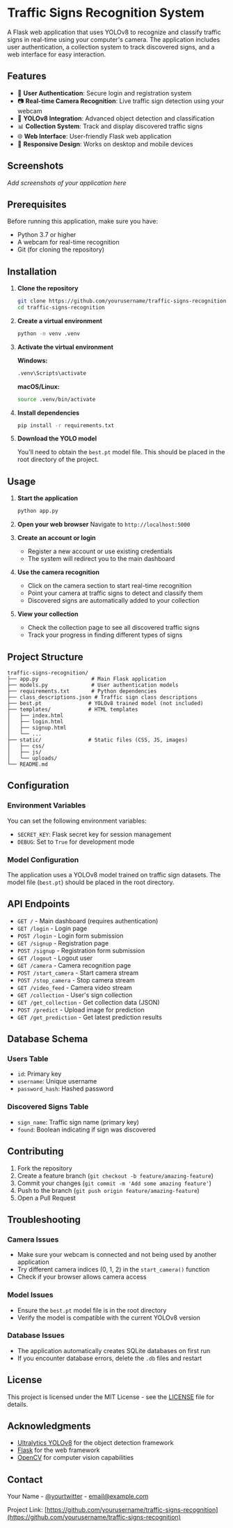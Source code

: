 # Traffic Signs Recognition System

A Flask web application that uses YOLOv8 to recognize and classify traffic signs in real-time using your computer's camera. The application includes user authentication, a collection system to track discovered signs, and a web interface for easy interaction.

## Features

- 🔐 **User Authentication**: Secure login and registration system
- 📷 **Real-time Camera Recognition**: Live traffic sign detection using your webcam
- 🎯 **YOLOv8 Integration**: Advanced object detection and classification
- 📊 **Collection System**: Track and display discovered traffic signs
- 🌐 **Web Interface**: User-friendly Flask web application
- 📱 **Responsive Design**: Works on desktop and mobile devices

## Screenshots

_Add screenshots of your application here_

## Prerequisites

Before running this application, make sure you have:

- Python 3.7 or higher
- A webcam for real-time recognition
- Git (for cloning the repository)

## Installation

1. **Clone the repository**

   ```bash
   git clone https://github.com/yourusername/traffic-signs-recognition.git
   cd traffic-signs-recognition
   ```

2. **Create a virtual environment**

   ```bash
   python -m venv .venv
   ```

3. **Activate the virtual environment**

   **Windows:**

   ```bash
   .venv\Scripts\activate
   ```

   **macOS/Linux:**

   ```bash
   source .venv/bin/activate
   ```

4. **Install dependencies**

   ```bash
   pip install -r requirements.txt
   ```

5. **Download the YOLO model**

   You'll need to obtain the `best.pt` model file. This should be placed in the root directory of the project.

## Usage

1. **Start the application**

   ```bash
   python app.py
   ```

2. **Open your web browser**
   Navigate to `http://localhost:5000`

3. **Create an account or login**

   - Register a new account or use existing credentials
   - The system will redirect you to the main dashboard

4. **Use the camera recognition**

   - Click on the camera section to start real-time recognition
   - Point your camera at traffic signs to detect and classify them
   - Discovered signs are automatically added to your collection

5. **View your collection**
   - Check the collection page to see all discovered traffic signs
   - Track your progress in finding different types of signs

## Project Structure

```
traffic-signs-recognition/
├── app.py                 # Main Flask application
├── models.py              # User authentication models
├── requirements.txt       # Python dependencies
├── class_descriptions.json # Traffic sign class descriptions
├── best.pt               # YOLOv8 trained model (not included)
├── templates/            # HTML templates
│   ├── index.html
│   ├── login.html
│   ├── signup.html
│   └── ...
├── static/               # Static files (CSS, JS, images)
│   ├── css/
│   ├── js/
│   └── uploads/
└── README.md
```

## Configuration

### Environment Variables

You can set the following environment variables:

- `SECRET_KEY`: Flask secret key for session management
- `DEBUG`: Set to `True` for development mode

### Model Configuration

The application uses a YOLOv8 model trained on traffic sign datasets. The model file (`best.pt`) should be placed in the root directory.

## API Endpoints

- `GET /` - Main dashboard (requires authentication)
- `GET /login` - Login page
- `POST /login` - Login form submission
- `GET /signup` - Registration page
- `POST /signup` - Registration form submission
- `GET /logout` - Logout user
- `GET /camera` - Camera recognition page
- `POST /start_camera` - Start camera stream
- `POST /stop_camera` - Stop camera stream
- `GET /video_feed` - Camera video stream
- `GET /collection` - User's sign collection
- `GET /get_collection` - Get collection data (JSON)
- `POST /predict` - Upload image for prediction
- `GET /get_prediction` - Get latest prediction results

## Database Schema

### Users Table

- `id`: Primary key
- `username`: Unique username
- `password_hash`: Hashed password

### Discovered Signs Table

- `sign_name`: Traffic sign name (primary key)
- `found`: Boolean indicating if sign was discovered

## Contributing

1. Fork the repository
2. Create a feature branch (`git checkout -b feature/amazing-feature`)
3. Commit your changes (`git commit -m 'Add some amazing feature'`)
4. Push to the branch (`git push origin feature/amazing-feature`)
5. Open a Pull Request

## Troubleshooting

### Camera Issues

- Make sure your webcam is connected and not being used by another application
- Try different camera indices (0, 1, 2) in the `start_camera()` function
- Check if your browser allows camera access

### Model Issues

- Ensure the `best.pt` model file is in the root directory
- Verify the model is compatible with the current YOLOv8 version

### Database Issues

- The application automatically creates SQLite databases on first run
- If you encounter database errors, delete the `.db` files and restart

## License

This project is licensed under the MIT License - see the [LICENSE](LICENSE) file for details.

## Acknowledgments

- [Ultralytics YOLOv8](https://github.com/ultralytics/ultralytics) for the object detection framework
- [Flask](https://flask.palletsprojects.com/) for the web framework
- [OpenCV](https://opencv.org/) for computer vision capabilities

## Contact

Your Name - [@yourtwitter](https://twitter.com/yourtwitter) - email@example.com

Project Link: [https://github.com/yourusername/traffic-signs-recognition](https://github.com/yourusername/traffic-signs-recognition)

